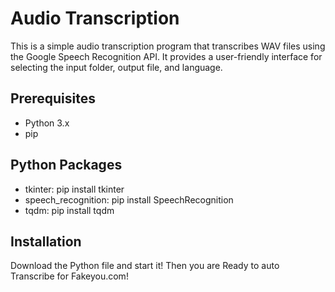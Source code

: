 # Audio Transcription

This is a simple audio transcription program that transcribes WAV files using the Google Speech Recognition API. It provides a user-friendly interface for selecting the input folder, output file, and language.


## Prerequisites

- Python 3.x
- pip

## Python Packages
-   tkinter: pip install tkinter
-   speech_recognition: pip install SpeechRecognition
-   tqdm: pip install tqdm

## Installation

Download the Python file and start it! Then you are Ready to auto Transcribe for Fakeyou.com!

